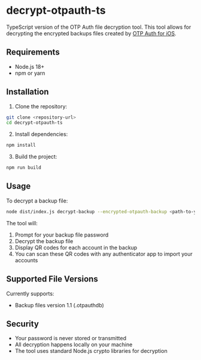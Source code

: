 # decrypt-otpauth-ts

TypeScript version of the OTP Auth file decryption tool. This tool allows for decrypting the encrypted backups files created by [OTP Auth for iOS](http://cooperrs.de/otpauth.html).

## Requirements

- Node.js 18+ 
- npm or yarn

## Installation

1. Clone the repository:
```bash
git clone <repository-url>
cd decrypt-otpauth-ts
```

2. Install dependencies:
```bash
npm install
```

3. Build the project:
```bash
npm run build
```

## Usage

To decrypt a backup file:
```bash
node dist/index.js decrypt-backup --encrypted-otpauth-backup <path-to-your-backup.otpauthdb>
```

The tool will:
1. Prompt for your backup file password
2. Decrypt the backup file
3. Display QR codes for each account in the backup
4. You can scan these QR codes with any authenticator app to import your accounts

## Supported File Versions

Currently supports:
- Backup files version 1.1 (.otpauthdb)

## Security

- Your password is never stored or transmitted
- All decryption happens locally on your machine
- The tool uses standard Node.js crypto libraries for decryption
